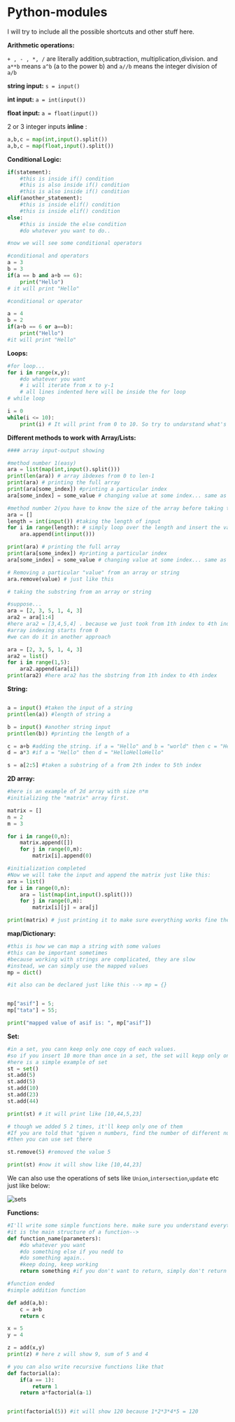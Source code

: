# Python-modules

I will try to include all the possible shortcuts and other stuff here. 

**Arithmetic operations:**

`+ , - , *, /` are literally addition,subtraction, multiplication,division. and `a**b` means `a^b` (a to the power b) and `a//b` means the integer division of `a/b`


**string input:** `s = input()`

**int input:** `a = int(input())`

**float input:** `a = float(input())`
 
2 or 3 integer inputs __inline__ :

```python
a,b,c = map(int,input().split())
a,b,c = map(float,input().split())
```
**Conditional Logic:**

```python
if(statement):
	#this is inside if() condition
	#this is also inside if() condition
	#this is also inside if() condition
elif(another_statement):
	#this is inside elif() condition
	#this is inside elif() condition
else:
	#this is inside the else condition
	#do whatever you want to do.. 

#now we will see some conditional operators 

#conditional and operators
a = 3
b = 3
if(a == b and a+b == 6):
	print("Hello")
# it will print "Hello"

#conditional or operator

a = 4
b = 2
if(a+b == 6 or a==b):
	print("Hello")
#it will print "Hello"

```


**Loops:**


```python
#for loop...
for i in range(x,y):
	#do whatever you want
	# i will iterate from x to y-1
	# all lines indented here will be inside the for loop
# while loop

i = 0
while(i <= 10):
	print(i) # It will print from 0 to 10. So try to undarstand what's happening
```


**Different methods to work with Array/Lists:**

```python
#### array input-output showing

#method number 1(easy)
ara = list(map(int,input().split()))
print(len(ara)) # array ibdexes from 0 to len-1
print(ara) # printing the full array
print(ara[some_index]) #printing a particular index 
ara[some_index] = some_value # changing value at some index... same as C/C++

#method number 2(you have to know the size of the array before taking the input):
ara = []
length = int(input()) #taking the length of input
for i in range(length): # simply loop over the length and insert the values one by one
	ara.append(int(input()))

print(ara) # printing the full array
print(ara[some_index]) #printing a particular index 
ara[some_index] = some_value # changing value at some index... same as C/C++

# Removing a particular "value" from an array or string
ara.remove(value) # just like this

# taking the substring from an array or string

#suppose...
ara = [2, 3, 5, 1, 4, 3]
ara2 = ara[1:4]
#here ara2 = [3,4,5,4] . because we just took from 1th index to 4th index.
#array indexing starts from 0
#we can do it in another approach

ara = [2, 3, 5, 1, 4, 3]
ara2 = list()
for i in range(1,5):
	ara2.append(ara[i])
print(ara2) #here ara2 has the sbstring from 1th index to 4th index

```

**String:**

```python

a = input() #taken the input of a string
print(len(a)) #length of string a

b = input() #another string input
print(len(b)) #printing the length of a 

c = a+b #adding the string. if a = "Hello" and b = "world" then c = "Helloworld"
d = a*3 #if a = "Hello" then d = "HelloHelloHello"

s = a[2:5] #taken a substring of a from 2th index to 5th index

```

**2D array:**
```python
#here is an example of 2d array with size n*m
#initializing the "matrix" array first. 

matrix = []
n = 2
m = 3

for i in range(0,n):
    matrix.append([])
    for j in range(0,m):
        matrix[i].append(0)

#initialization completed
#Now we will take the input and append the matrix just like this:
ara = list()
for i in range(0,n):
	ara = list(map(int,input().split()))
	for j in range(0,m):
		matrix[i][j] = ara[j]

print(matrix) # just printing it to make sure everything works fine there


```

**map/Dictionary:**

```python
#this is how we can map a string with some values 
#this can be important sometimes
#because working with strings are complicated, they are slow
#instead, we can simply use the mapped values
mp = dict()

#it also can be declared just like this --> mp = {}


mp["asif"] = 5;
mp["tata"] = 55;

print("mapped value of asif is: ", mp["asif"])

```

**Set:**
```python
#in a set, you cann keep only one copy of each values. 
#so if you insert 10 more than once in a set, the set will kepp only one copy of it
#here is a simple example of set
st = set()
st.add(5)
st.add(5)
st.add(10)
st.add(23)
st.add(44)

print(st) # it will print like [10,44,5,23]

# though we added 5 2 times, it'll keep only one of them
#If you are told that "given n numbers, find the number of different numbers"
#then you can use set there

st.remove(5) #removed the value 5

print(st) #now it will show like [10,44,23]
```
We can also use the operations of sets like `Union`,`intersection`,`update` etc just like below:

![sets](pictures/two.png)

**Functions:**

```python
#I'll write some simple functions here. make sure you understand everything here:
#it is the main structure of a function-->
def function_name(parameters):
	#do whatever you want
	#do something else if you nedd to
	#do something again..
	#keep doing, keep working
	return something #if you don't want to return, simply don't return something. It'll be fine 

#function ended
#simple addition function 

def add(a,b):
	c = a+b
	return c

x = 5
y = 4

z = add(x,y)
print(z) # here z will show 9, sum of 5 and 4

# you can also write recursive functions like that 
def factorial(a):
	if(a == 1):
		return 1
	return a*factorial(a-1)


print(factorial(5)) #it will show 120 because 1*2*3*4*5 = 120

```
